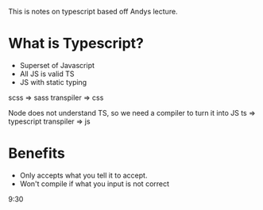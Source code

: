 This is notes on typescript based off Andys lecture.

# What is Typescript?
* Superset of Javascript
* All JS is valid TS
* JS with static typing

scss => sass transpiler => css

Node does not understand TS, so we need a compiler to turn it into JS
ts => typescript transpiler => js

# Benefits
* Only accepts what you tell it to accept. 
* Won't compile if what you input is not correct

9:30

